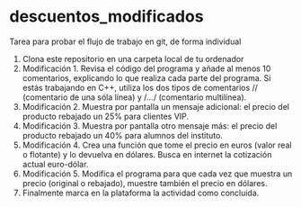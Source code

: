 # descuentos_modificados
Tarea para probar el flujo de trabajo en git, de forma individual

1. Clona este repositorio en una carpeta local de tu ordenador
2. Modificación 1. Revisa el código del programa y añade al menos 10 comentarios, explicando lo que realiza cada parte del programa. Si estás trabajando en C++, utiliza los dos tipos de comentarios // (comentario de una sóla línea) y /*...*/ (comentario multilínea).
3. Modificación 2. Muestra por pantalla un mensaje adicional: el precio del producto rebajado un 25% para clientes VIP.
4. Modificación 3. Muestra por pantalla otro mensaje más: el precio del producto rebajado un 40% para alumnos del instituto.
5. Modificación 4. Crea una función que tome el precio en euros (valor real o flotante) y lo devuelva en dólares. Busca en internet la cotización actual euro-dólar.
6. Modificación 5. Modifica el programa para que cada vez que muestra un precio (original o rebajado), muestre también el precio en dólares.
7. Finalmente marca en la plataforma la actividad como concluida.
